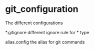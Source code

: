# git_configuration

The different configurations

*.gitignore different ignore rule for * type

alias.config the alias for git commands
